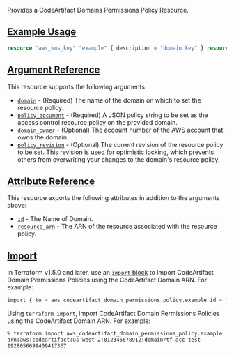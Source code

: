 Provides a CodeArtifact Domains Permissions Policy Resource.

## [Example Usage](https://registry.terraform.io/providers/hashicorp/aws/latest/docs/resources/codeartifact_domain#example-usage)

```terraform
resource "aws_kms_key" "example" { description = "domain key" } resource "aws_codeartifact_domain" "example" { domain = "example" encryption_key = aws_kms_key.example.arn } data "aws_iam_policy_document" "test" { statement { effect = "Allow" principals { type = "*" identifiers = ["*"] } actions = ["codeartifact:CreateRepository"] resources = [aws_codeartifact_domain.example.arn] } } resource "aws_codeartifact_domain_permissions_policy" "test" { domain = aws_codeartifact_domain.example.domain policy_document = data.aws_iam_policy_document.test.json }
```

## [Argument Reference](https://registry.terraform.io/providers/hashicorp/aws/latest/docs/resources/codeartifact_domain#argument-reference)

This resource supports the following arguments:

-   [`domain`](https://registry.terraform.io/providers/hashicorp/aws/latest/docs/resources/codeartifact_domain#domain-3) - (Required) The name of the domain on which to set the resource policy.
-   [`policy_document`](https://registry.terraform.io/providers/hashicorp/aws/latest/docs/resources/codeartifact_domain#policy_document-1) - (Required) A JSON policy string to be set as the access control resource policy on the provided domain.
-   [`domain_owner`](https://registry.terraform.io/providers/hashicorp/aws/latest/docs/resources/codeartifact_domain#domain_owner-2) - (Optional) The account number of the AWS account that owns the domain.
-   [`policy_revision`](https://registry.terraform.io/providers/hashicorp/aws/latest/docs/resources/codeartifact_domain#policy_revision-1) - (Optional) The current revision of the resource policy to be set. This revision is used for optimistic locking, which prevents others from overwriting your changes to the domain's resource policy.

## [Attribute Reference](https://registry.terraform.io/providers/hashicorp/aws/latest/docs/resources/codeartifact_domain#attribute-reference)

This resource exports the following attributes in addition to the arguments above:

-   [`id`](https://registry.terraform.io/providers/hashicorp/aws/latest/docs/resources/codeartifact_domain#id-2) - The Name of Domain.
-   [`resource_arn`](https://registry.terraform.io/providers/hashicorp/aws/latest/docs/resources/codeartifact_domain#resource_arn-1) - The ARN of the resource associated with the resource policy.

## [Import](https://registry.terraform.io/providers/hashicorp/aws/latest/docs/resources/codeartifact_domain#import)

In Terraform v1.5.0 and later, use an [`import` block](https://developer.hashicorp.com/terraform/language/import) to import CodeArtifact Domain Permissions Policies using the CodeArtifact Domain ARN. For example:

```terraform
import { to = aws_codeartifact_domain_permissions_policy.example id = "arn:aws:codeartifact:us-west-2:012345678912:domain/tf-acc-test-1928056699409417367" }
```

Using `terraform import`, import CodeArtifact Domain Permissions Policies using the CodeArtifact Domain ARN. For example:

```console
% terraform import aws_codeartifact_domain_permissions_policy.example arn:aws:codeartifact:us-west-2:012345678912:domain/tf-acc-test-1928056699409417367
```